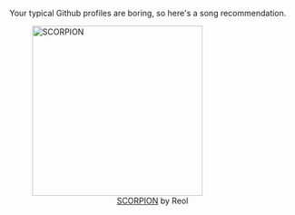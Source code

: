 Your typical Github profiles are boring, so here's a song recommendation.
<figure><img width="300" height="300" src="https://i.scdn.co/image/ab67616d0000b2730d2e3ed55ae2584baf58672b" alt="SCORPION" /><figcaption align="center"><a href="https://open.spotify.com/track/1pZmdVqhzMuEV0quFA0q01" target="_blank">SCORPION</a> by Reol</figcaption></figure>
